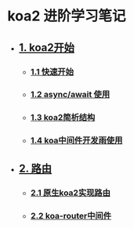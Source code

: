 # koa2 进阶学习笔记
* ## [1. koa2开始]()
  * ### [1.1 快速开始](node/start/quick.md)
  * ### [1.2 async/await 使用](node/start/async.md)
  * ### [1.3 koa2简析结构](node/start/info.md)
  * ### [1.4 koa中间件开发雨使用](node/start/middleware.md)
* ## [2. 路由]()
  * ### [2.1 原生koa2实现路由](node/route/simple.md)
  * ### [2.2 koa-router中间件](node/route/koa-router.md)
